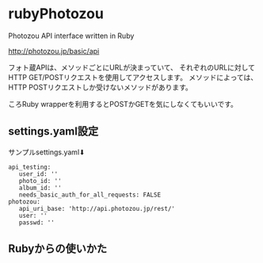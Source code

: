 rubyPhotozou
============

Photozou API interface written in Ruby

http://photozou.jp/basic/api

フォト蔵APIは、メソッドごとにURLが決まっていて、
それぞれのURLに対してHTTP GET/POSTリクエストを使用してアクセスします。 
メソッドによっては、HTTP POSTリクエストしか受けないメソッドがあります。

ころRuby wrapperを利用するとPOSTかGETを気にしなくてもいいです。

## settings.yaml設定

サンプルsettings.yaml⬇
     
    api_testing:
       user_id: ''
       photo_id: ''
       album_id: ''
       needs_basic_auth_for_all_requests: FALSE 
    photozou:
       api_uri_base: 'http://api.photozou.jp/rest/'
       user: ''
       passwd: ''

## Rubyからの使いかた

